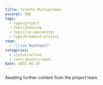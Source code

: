 ```yaml
---
title: Toronto Multiplexes
excerpt: TBD
tags:
  - type/project
  - topic/housing
  - topic/co-operatives
  - type/breakout-project
team:
  - "[[Jim Rootham]]"
categories:
  - status/active
  - contributors/open
date: 2025-04-29
---
```


Awaiting further content from the project team.
